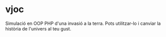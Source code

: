 # vjoc

Simulació en OOP PHP d'una invasió a la terra. Pots utilitzar-lo i canviar la història de l'univers al teu gust.
